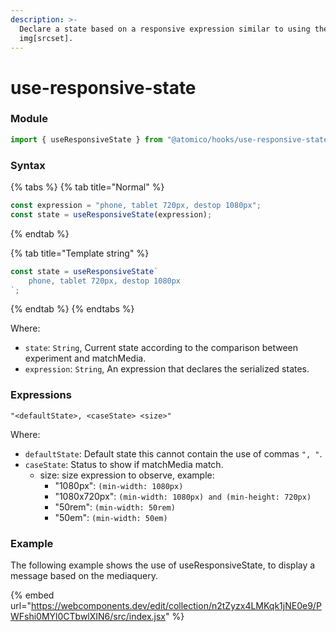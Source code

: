 ```yaml
---
description: >-
  Declare a state based on a responsive expression similar to using the tag
  img[srcset].
---
```


# use-responsive-state

### Module

```javascript
import { useResponsiveState } from "@atomico/hooks/use-responsive-state";
```

### Syntax

{% tabs %}
{% tab title="Normal" %}
```javascript
const expression = "phone, tablet 720px, destop 1080px";
const state = useResponsiveState(expression);
```
{% endtab %}

{% tab title="Template string" %}
```javascript
const state = useResponsiveState`
    phone, tablet 720px, destop 1080px
`;
```
{% endtab %}
{% endtabs %}

Where:

* `state`: `String`, Current state according to the comparison between experiment and matchMedia.
* `expression`: `String`, An expression that declares the serialized states.

### Expressions

```
"<defaultState>, <caseState> <size>"
```

Where:

* `defaultState`: Default state this cannot contain the use of commas `", "`.
* `caseState`: Status to show if matchMedia match.
  * size: size expression to observe, example:
    * "1080px": `(min-width: 1080px)`
    * "1080x720px": `(min-width: 1080px) and (min-height: 720px)`
    * "50rem": `(min-width: 50rem)`
    * "50em": `(min-width: 50em)`

### Example

The following example shows the use of useResponsiveState, to display a message based on the mediaquery.

{% embed url="https://webcomponents.dev/edit/collection/n2tZyzx4LMKqk1jNE0e9/PWFshi0MYl0CTbwlXIN6/src/index.jsx" %}
